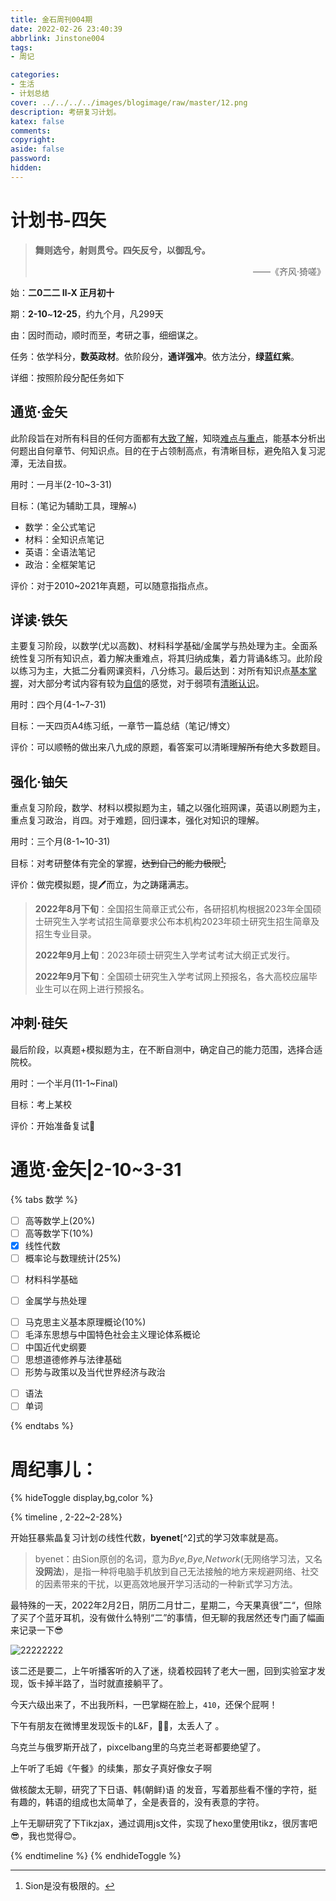 ```yaml
---
title: 金石周刊004期
date: 2022-02-26 23:40:39
abbrlink: Jinstone004
tags:
- 周记

categories:
- 生活
- 计划总结
cover: ../../../../images/blogimage/raw/master/12.png
description: 考研复习计划。
katex: false
comments:
copyright:
aside: false
password: 
hidden: 
---
```


# 计划书-四矢

>  **舞则选兮，射则贯兮。四矢反兮，以御乱兮。**
>
> <p align='right'>——《齐风·猗嗟》</p>

始：**二0二二 Ⅱ-Ⅹ 正月初十** 

期：**2-10**~**12-25**，约九个月，凡299天

由：因时而动，顺时而至，考研之事，细细谋之。

任务：依学科分，**数英政材**。依阶段分，**通详强冲**。依方法分，**绿蓝红紫**。

详细：按照阶段分配任务如下

## 通览·金矢

此阶段旨在对所有科目的任何方面都有<u>大致了解</u>，知晓<u>难点与重点</u>，能基本分析出何题出自何章节、何知识点。目的在于占领制高点，有清晰目标，避免陷入复习泥潭，无法自拔。

用时：一月半(2-10~3-31)

目标：(笔记为辅助工具，理解🔝)

* 数学：全公式笔记
* 材料：全知识点笔记
* 英语：全语法笔记
* 政治：全框架笔记

评价：对于2010~2021年真题，可以随意指指点点。

## 详读·铁矢

主要复习阶段，以数学(尤以高数)、材料科学基础/金属学与热处理为主。全面系统性复习所有知识点，着力解决重难点，将其归纳成集，着力背诵&练习。此阶段以练习为主，大抵二分看网课资料，八分练习。最后达到：对所有知识点<u>基本掌握</u>，对大部分考试内容有较为<u>自信</u>的感觉，对于弱项有<u>清晰认识</u>。

用时：四个月(4-1~7-31)

目标：一天四页A4练习纸，一章节一篇总结（笔记/博文）

评价：可以顺畅的做出来八九成的原题，看答案可以清晰理解~~所有~~绝大多数题目。

## 强化·铀矢

重点复习阶段，数学、材料以模拟题为主，辅之以强化班网课，英语以刷题为主，重点复习政治，肖四。对于难题，回归课本，强化对知识的理解。

用时：三个月(8-1~10-31)

目标：对考研整体有完全的掌握，~~达到自己的能力极限[^1],~~

评价：做完模拟题，提🖊而立，为之踌躇满志。

> **2022年8月下旬**：全国招生简章正式公布，各研招机构根据2023年全国硕士研究生入学考试招生简章要求公布本机构2023年硕士研究生招生简章及招生专业目录。
>
> **2022年9月上旬**：2023年硕士研究生入学考试考试大纲正式发行。
>
> **2022年9月下旬**：全国硕士研究生入学考试网上预报名，各大高校应届毕业生可以在网上进行预报名。

## 冲刺·硅矢

最后阶段，以真题+模拟题为主，在不断自测中，确定自己的能力范围，选择合适院校。

用时：一个半月(11-1~Final)

目标：考上某校

评价：开始准备复试🐶

# 通览·金矢|2-10~3-31

{% tabs 数学 %}
<!-- tab 数学 -->

- [ ] 高等数学上(20%)
- [ ] 高等数学下(10%)
- [x] 线性代数
- [ ] 概率论与数理统计(25%)

<!-- endtab -->

<!-- tab 专业课 -->

- [ ] 材料科学基础

- [ ] 金属学与热处理

<!-- endtab -->

<!-- tab 政治 -->

- [ ] 马克思主义基本原理概论(10%)
- [ ] 毛泽东思想与中国特色社会主义理论体系概论
- [ ] 中国近代史纲要
- [ ] 思想道德修养与法律基础
- [ ] 形势与政策以及当代世界经济与政治

<!-- endtab -->

<!-- tab 英语 -->

- [ ] 语法
- [ ] 单词

<!-- endtab -->
{% endtabs %}

# 周纪事儿：

{% hideToggle display,bg,color %}

{% timeline ,  2-22~2-28%}
<!-- timeline 周一 -->
开始狂暴紫晶复习计划の线性代数，**byenet**[^2]式的学习效率就是高。

> byenet：由Sion原创的名词，意为*Bye,Bye,Network*(无网络学习法，又名**没网法**)，是指一种将电脑手机放到自己无法接触的地方来规避网络、社交的因素带来的干扰，以更高效地展开学习活动的一种新式学习方法。

<!-- endtimeline -->
<!-- timeline 周二 -->
最特殊的一天，2022年2月2日，阴历二月廿二，星期二，今天果真很”二“，但除了买了个蓝牙耳机，没有做什么特别“二”的事情，但无聊的我居然还专门画了幅画来记录一下😎

![22222222](https://s2.loli.net/2022/02/28/21sXluYJ76HOrVd.jpg)

<!-- endtimeline -->

<!-- timeline 周三 -->
该二还是要二，上午听播客听的入了迷，绕着校园转了老大一圈，回到实验室才发现，饭卡掉半路了，当时就直接躺平了。
<!-- endtimeline -->

<!-- timeline 周四 -->
今天六级出来了，不出我所料，一巴掌糊在脸上，`410`，还保个屁啊！

下午有朋友在微博里发现饭卡的L&F，💩💩，太丢人了 。

乌克兰与俄罗斯开战了，pixcelbang里的乌克兰老哥都要绝望了。
<!-- endtimeline -->

<!-- timeline 周五 -->
上午听了毛姆《午餐》的续集，那女子真好像女子啊
<!-- endtimeline -->

<!-- timeline 周六 -->
做核酸太无聊，研究了下日语、韩(朝鲜)语 的发音，写着那些看不懂的字符，挺有趣的，韩语的组成也太简单了，全是表音的，没有表意的字符。
<!-- endtimeline -->

<!-- timeline 周日 -->
上午无聊研究了下Tikzjax，通过调用js文件，实现了hexo里使用tikz，很厉害吧😎，我也觉得😊。
<!-- endtimeline -->



{% endtimeline %}
{% endhideToggle %}

[^1]:Sion是没有极限的。
